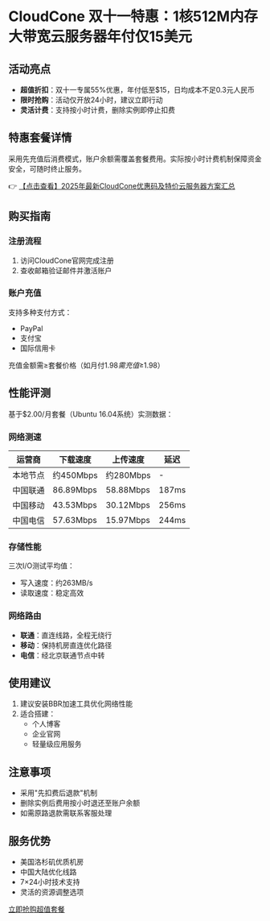 # CloudCone 双十一特惠：1核512M内存大带宽云服务器年付仅15美元

## 活动亮点
- **超值折扣**：双十一专属55%优惠，年付低至$15，日均成本不足0.3元人民币
- **限时抢购**：活动仅开放24小时，建议立即行动
- **灵活计费**：支持按小时计费，删除实例即停止扣费

## 特惠套餐详情
采用先充值后消费模式，账户余额需覆盖套餐费用。实际按小时计费机制保障资金安全，可随时终止服务。

👉 [【点击查看】2025年最新CloudCone优惠码及特价云服务器方案汇总](https://bit.ly/Cloudcone)

## 购买指南
### 注册流程
1. 访问CloudCone官网完成注册
2. 查收邮箱验证邮件并激活账户

### 账户充值
支持多种支付方式：
- PayPal
- 支付宝
- 国际信用卡

充值金额需≥套餐价格（如月付$1.98需充值≥$1.98）

## 性能评测
基于$2.00/月套餐（Ubuntu 16.04系统）实测数据：

### 网络测速
| 运营商 | 下载速度 | 上传速度 | 延迟 |
|--------|----------|----------|------|
| 本地节点 | 约450Mbps | 约280Mbps | - |
| 中国联通 | 86.89Mbps | 58.88Mbps | 187ms |
| 中国移动 | 43.53Mbps | 30.12Mbps | 256ms |
| 中国电信 | 57.63Mbps | 15.97Mbps | 244ms |

### 存储性能
三次I/O测试平均值：
- 写入速度：约263MB/s
- 读取速度：稳定高效

### 网络路由
- **联通**：直连线路，全程无绕行
- **移动**：保持机房直连优化路径
- **电信**：经北京联通节点中转

## 使用建议
1. 建议安装BBR加速工具优化网络性能
2. 适合搭建：
   - 个人博客
   - 企业官网
   - 轻量级应用服务

## 注意事项
- 采用"先扣费后退款"机制
- 删除实例后费用按小时退还至账户余额
- 如需原路退款需联系客服处理

## 服务优势
- 美国洛杉矶优质机房
- 中国大陆优化线路
- 7×24小时技术支持
- 灵活的资源调整选项

[立即抢购超值套餐](https://bit.ly/Cloudcone)